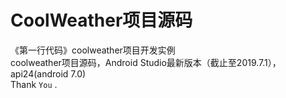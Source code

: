 CoolWeather项目源码
========
《第一行代码》coolweather项目开发实例<br/>
coolweather项目源码，Android Studio最新版本（截止至2019.7.1），api24(android 7.0)<br/>
Thank `You` .



